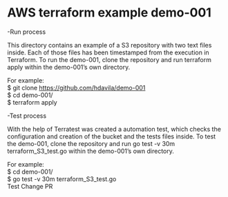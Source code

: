 # AWS terraform example demo-001
-Run process

This directory contains an example of a  S3 repository with two text files inside.  Each of those files has been timestamped from the execution in Terraform.
To run the demo-001, clone the repository and run terraform apply within the demo-001’s own directory.

For example:\
$ git clone https://github.com/hdavila/demo-001 \
$ cd demo-001/ \
$ terraform apply 

-Test process

With the help of Terratest was created a automation test, which checks the configuration and  creation of the bucket and the tests  files inside. 
To test the demo-001, clone the repository and run go test -v 30m terraform_S3_test.go within the demo-001’s own directory.

For example: \
$ cd demo-001/ \
$ go test -v 30m terraform_S3_test.go \
Test Change PR
